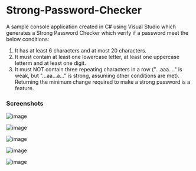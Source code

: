 # Strong-Password-Checker
A sample console application created in C# using Visual Studio which generates a Strong Password Checker which verify if a password meet the below conditions:
1. It has at least 6 characters and at most 20 characters.
2. It must contain at least one lowercase letter, at least one uppercase letterm and at least one digit.
3. It must NOT contain three repeating characters in a row ("...aaa...." is weak, but "...aa...a..." is strong, assuming other conditions are met).
Returning the minimum change required to make a strong password is a feature.

### Screenshots
![image](https://user-images.githubusercontent.com/67371383/195136275-6c6dad78-59e7-4c29-8af4-f981e173db04.png)

![image](https://user-images.githubusercontent.com/67371383/195136429-2b20dae0-ae39-4a33-99b5-b86171a494fd.png)

![image](https://user-images.githubusercontent.com/67371383/195136537-1c5065ed-1e7c-45a3-a75e-6eab2a3f7a0e.png)

![image](https://user-images.githubusercontent.com/67371383/195138678-485cf95a-15f9-40b9-9de7-45b394a599f8.png)

![image](https://user-images.githubusercontent.com/67371383/195136735-9c7f1d00-3d66-4e97-adff-23bfe52d339e.png)
